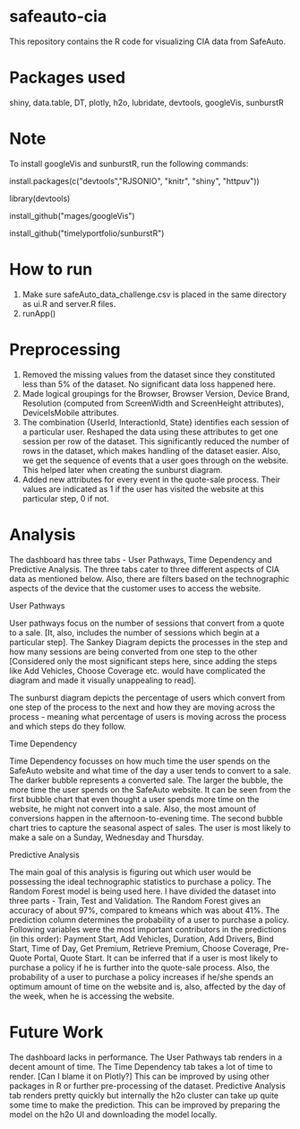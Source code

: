 # safeauto-cia
This repository contains the R code for visualizing CIA data from SafeAuto.

# Packages used
shiny, data.table, DT, plotly, h2o, lubridate, devtools, googleVis, sunburstR

# Note
To install googleVis and sunburstR, run the following commands:

install.packages(c("devtools","RJSONIO", "knitr", "shiny", "httpuv"))

library(devtools)

install_github("mages/googleVis")

install_github("timelyportfolio/sunburstR")

# How to run
1. Make sure safeAuto_data_challenge.csv is placed in the same directory as ui.R and server.R files.
2. runApp()

# Preprocessing
1. Removed the missing values from the dataset since they constituted less than 5% of the dataset. No significant data loss happened here.
2. Made logical groupings for the Browser, Browser Version, Device Brand, Resolution (computed from ScreenWidth and ScreenHeight attributes), DeviceIsMobile attributes.
3. The combination {UserId, InteractionId, State} identifies each session of a particular user. Reshaped the data using these attributes to get one session per row of the dataset. This significantly reduced the number of rows in the dataset, which makes handling of the dataset easier. Also, we get the sequence of events that a user goes through on the website. This helped later when creating the sunburst diagram.
4. Added new attributes for every event in the quote-sale process. Their values are indicated as 1 if the user has visited the website at this particular step, 0 if not.

# Analysis
The dashboard has three tabs - User Pathways, Time Dependency and Predictive Analysis. The three tabs cater to three different aspects of CIA data as mentioned below. Also, there are filters based on the technographic aspects of the device that the customer uses to access the website.

User Pathways

User pathways focus on the number of sessions that convert from a quote to a sale. [It, also, includes the number of sessions which begin at a particular step]. The Sankey Diagram depicts the processes in the step and how many sessions are being converted from one step to the other [Considered only the most significant steps here, since adding the steps like Add Vehicles, Choose Coverage etc. would have complicated the diagram and made it visually unappealing to read]. 

The sunburst diagram depicts the percentage of users which convert from one step of the process to the next and how they are moving across the process - meaning what percentage of users is moving across the process and which steps do they follow.

Time Dependency

Time Dependency focusses on how much time the user spends on the SafeAuto website and what time of the day a user tends to convert to a sale. The darker bubble represents a converted sale. The larger the bubble, the more time the user spends on the SafeAuto website. It can be seen from the first bubble chart that even thought a user spends more time on the website, he might not convert into a sale. Also, the most amount of conversions happen in the afternoon-to-evening time. The second bubble chart tries to capture the seasonal aspect of sales. The user is most likely to make a sale on a Sunday, Wednesday and Thursday.

Predictive Analysis

The main goal of this analysis is figuring out which user would be possessing the ideal technographic statistics to purchase a policy. The Random Forest model is being used here. I have divided the dataset into three parts - Train, Test and Validation. The Random Forest gives an accuracy of about 97%, compared to kmeans which was about 41%. The prediction column determines the probability of a user to purchase a policy. Following variables were the most important contributors in the predictions (in this order): Payment Start, Add Vehicles, Duration, Add Drivers, Bind Start, Time of Day, Get Premium, Retrieve Premium, Choose Coverage, Pre-Quote Portal, Quote Start. It can be inferred that if a user is most likely to purchase a policy if he is further into the quote-sale process. Also, the probability of a user to purchase a policy increases if he/she spends an optimum amount of time on the website and is, also, affected by the day of the week, when he is accessing the website. 

# Future Work
The dashboard lacks in performance. The User Pathways tab renders in a decent amount of time. The Time Dependency tab takes a lot of time to render. [Can I blame it on Plotly?] This can be improved by using other packages in R or further pre-processing of the dataset. Predictive Analysis tab renders pretty quickly but internally the h2o cluster can take up quite some time to make the prediction. This can be improved by preparing the model on the h2o UI and downloading the model locally.
